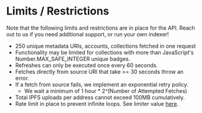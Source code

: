 # Limits / Restrictions

Note that the following limits and restrictions are in place for the API. Reach out to us if you need additional support, or run your own indexer!

* 250 unique metadata URIs, accounts, collections fetched in one request
* Functionality may be limited for collections with more than JavaScript's Number.MAX\_SAFE\_INTEGER unique badges.
* Refreshes can only be executed once every 60 seconds.
* Fetches directly from source URI that take >= 30 seconds throw an error.
* If a fetch from source fails, we implement an exponential retry policy.
  * We wait a minimum of 1 hour \* 2^(Number of Attempted Fetches)
* Total IPFS uploads per address cannot exceed 100MB cumulatively.
* Rate limit in place to prevent infinite loops. See limiter value [here](https://github.com/BitBadges/bitbadges-indexer/blob/master/src/indexer.ts).
